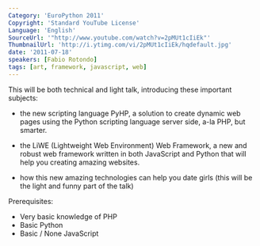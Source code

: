 ```yaml
---
Category: 'EuroPython 2011'
Copyright: 'Standard YouTube License'
Language: 'English'
SourceUrl: '"http://www.youtube.com/watch?v=2pMUt1cIiEk"'
ThumbnailUrl: 'http://i.ytimg.com/vi/2pMUt1cIiEk/hqdefault.jpg'
date: '2011-07-18'
speakers: [Fabio Rotondo]
tags: [art, framework, javascript, web]
---
```

This will be both technical and light talk, introducing these important
subjects:

  * the new scripting language PyHP, a solution to create dynamic web pages using the Python scripting language server side, a-la PHP, but smarter.

  * the LiWE (Lightweight Web Environment) Web Framework, a new and robust web framework written in both JavaScript and Python that will help you creating amazing websites.

  * how this new amazing technologies can help you date girls (this will be the light and funny part of the talk)

Prerequisites:

  * Very basic knowledge of PHP
  * Basic Python
  * Basic / None JavaScript

